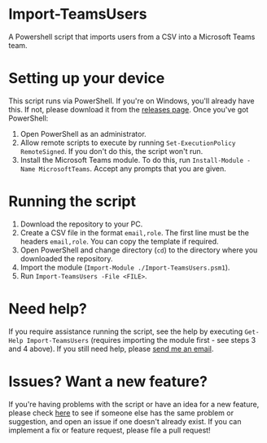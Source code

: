 # Import-TeamsUsers
A Powershell script that imports users from a CSV into a Microsoft Teams team.

# Setting up your device
This script runs via PowerShell. If you're on Windows, you'll already have this. If not, please download it from the [releases page](https://github.com/PowerShell/PowerShell/releases). Once you've got PowerShell:
1. Open PowerShell as an administrator.
2. Allow remote scripts to execute by running `Set-ExecutionPolicy RemoteSigned`. If you don't do this, the script won't run.
3. Install the Microsoft Teams module. To do this, run `Install-Module -Name MicrosoftTeams`. Accept any prompts that you are given.

# Running the script
1. Download the repository to your PC.
2. Create a CSV file in the format `email,role`. The first line must be the headers `email,role`. You can copy the template if required.
3. Open PowerShell and change directory (`cd`) to the directory where you downloaded the repository.
3. Import the module (`Import-Module ./Import-TeamsUsers.psm1`).
4. Run `Import-TeamsUsers -File <FILE>`.

# Need help?
If you require assistance running the script, see the help by executing `Get-Help Import-TeamsUsers` (requires importing the module first - see steps 3 and 4 above). If you still need help, please [send me an email](mailto:luke@tainton.uk?subject=I%20need%20help%20running%20Import-TeamsUsers).

# Issues? Want a new feature?
If you're having problems with the script or have an idea for a new feature, please check [here](https://github.com/luketainton/Import-TeamsUsers/issues) to see if someone else has the same problem or suggestion, and open an issue if one doesn't already exist. If you can implement a fix or feature request, please file a pull request!
